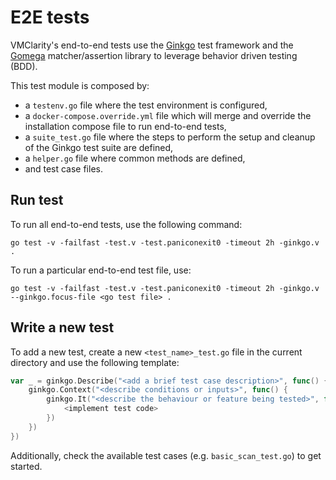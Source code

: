 # E2E tests

VMClarity's end-to-end tests use the [Ginkgo](https://onsi.github.io/ginkgo/) test framework and the [Gomega](https://onsi.github.io/gomega/) matcher/assertion library to leverage behavior driven testing (BDD).

This test module is composed by:

* a `testenv.go` file where the test environment is configured,
* a `docker-compose.override.yml` file which will merge and override the installation compose file to run end-to-end tests,
* a `suite_test.go` file where the steps to perform the setup and cleanup of the Ginkgo test suite are defined,
* a `helper.go` file where common methods are defined,
* and test case files.

## Run test

To run all end-to-end tests, use the following command:

```
go test -v -failfast -test.v -test.paniconexit0 -timeout 2h -ginkgo.v .
```

To run a particular end-to-end test file, use:

```
go test -v -failfast -test.v -test.paniconexit0 -timeout 2h -ginkgo.v --ginkgo.focus-file <go test file> .
```

## Write a new test

To add a new test, create a new `<test_name>_test.go` file in the current directory and use the following template:

```go
var _ = ginkgo.Describe("<add a brief test case description>", func() {
    ginkgo.Context("<describe conditions or inputs>", func() {
        ginkgo.It("<describe the behaviour or feature being tested>", func(ctx ginkgo.SpecContext) {
			<implement test code>
		})
	})
})
```

Additionally, check the available test cases (e.g. `basic_scan_test.go`) to get started.